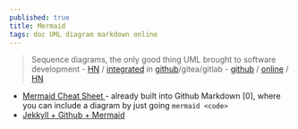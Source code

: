 ```yaml
---
published: true
title: Mermaid
tags: doc UML diagram markdown online
---
```

> Sequence diagrams, the only good thing UML brought to software development - [HN](https://news.ycombinator.com/item?id=36342931) / [integrated](https://news.ycombinator.com/item?id=32653602)  in [github](https://github.blog/2022-02-14-include-diagrams-markdown-files-mermaid/)/gitea/gitlab - [github](https://github.com/mermaid-js/mermaid) / [online](https://mermaid.live) / [HN](https://news.ycombinator.com/item?id=31273777)

- [Mermaid Cheat Sheet ](https://news.ycombinator.com/item?id=34906378) - already built into Github Markdown [0], where you can include a diagram by just going ```mermaid <code>```
- [Jekkyll + Github + Mermaid](https://news.ycombinator.com/item?id=31277389)
